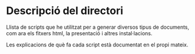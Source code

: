 # Descripció del directori
Llista de scripts que he utilitzat per a generar diversos tipus de 
documents, com ara els fitxers html, la presentació i altres instal·lacions.

Les explicacions de què fa cada script està documentat en el propi mateix.

